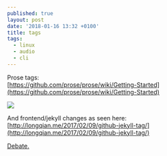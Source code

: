 ```yaml
---
published: true
layout: post
date: '2018-01-16 13:32 +0100'
title: tags
tags:
  - linux
  - audio
  - cli
---
```

Prose tags:  
[https://github.com/prose/prose/wiki/Getting-Started](https://github.com/prose/prose/wiki/Getting-Started)

![](/https://cdn.scrot.moe/images/2018/01/16/tags.png)

And frontend/jekyll changes as seen here:  
[http://longqian.me/2017/02/09/github-jekyll-tag/](http://longqian.me/2017/02/09/github-jekyll-tag/)

[Debate.](https://forums.bunsenlabs.org/viewtopic.php?pid=66845#p66845)

